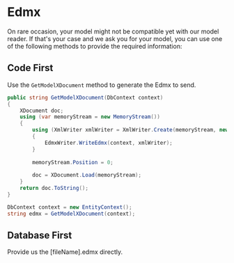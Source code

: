 # Edmx

On rare occasion, your model might not be compatible yet with our model reader. If that's your case and we ask you for your model, you can use one of the following methods to provide the required information:

## Code First
Use the `GetModelXDocument` method to generate the Edmx to send.


```csharp
public string GetModelXDocument(DbContext context)
{
    XDocument doc;
    using (var memoryStream = new MemoryStream())
    {
        using (XmlWriter xmlWriter = XmlWriter.Create(memoryStream, new XmlWriterSettings { Indent = true }))
        {
            EdmxWriter.WriteEdmx(context, xmlWriter);
        }
 
        memoryStream.Position = 0;
 
        doc = XDocument.Load(memoryStream);
    }
    return doc.ToString();
}

DbContext context = new EntityContext();
string edmx = GetModelXDocument(context);
```


## Database First
Provide us the [fileName].edmx directly.
